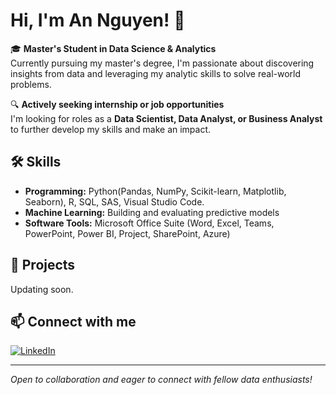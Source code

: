 # Hi, I'm An Nguyen! 👋

🎓 **Master's Student in Data Science & Analytics**  
Currently pursuing my master's degree, I'm passionate about discovering insights from data and leveraging my analytic skills to solve real-world problems.

🔍 **Actively seeking internship or job opportunities**  
I'm looking for roles as a **Data Scientist, Data Analyst, or Business Analyst** to further develop my skills and make an impact.

## 🛠️ Skills
- **Programming:** Python(Pandas, NumPy, Scikit-learn, Matplotlib, Seaborn), R, SQL, SAS, Visual Studio Code.
- **Machine Learning:** Building and evaluating predictive models
- **Software Tools:** Microsoft Office Suite (Word, Excel, Teams, PowerPoint, Power BI, Project, SharePoint, Azure)

## 🚀 Projects
Updating soon.

## 📫 Connect with me
[![LinkedIn](https://img.shields.io/badge/LinkedIn-blue?style=flat&logo=linkedin&logoColor=white)](http://www.linkedin.com/in/annguyen02)

---

*Open to collaboration and eager to connect with fellow data enthusiasts!*
